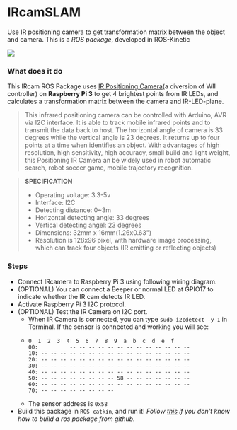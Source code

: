 # IRcamSLAM
Use IR positioning camera to get transformation matrix between the object and camera.
This is a *ROS package*, developed in ROS-Kinetic

[![](http://img.youtube.com/vi/idRZSgrLW1o/0.jpg)](http://www.youtube.com/watch?v=idRZSgrLW1o)<br>

### What does it do
This IRcam ROS Package uses [IR Positioning Camera](https://www.dfrobot.com/product-1088.html)(a diversion of WII controller) on **Raspberry Pi 3** to get 4 brightest points from IR LEDs, and calculates a transformation matrix between the camera and IR-LED-plane.

>This infrared positioning camera can be controlled with Arduino, AVR via I2C interface. It is able to track mobile infrared points and to transmit the data back to host. The horizontal angle of camera is 33 degrees while the vertical angle is 23 degrees. It returns up to four points at a time when identifies an object. With advantages of high resolution, high sensitivity, high accuracy, small build and light weight, this Positioning IR Camera an be widely used in robot automatic search, robot soccer game, mobile trajectory recognition.

> **SPECIFICATION**
>* Operating voltage: 3.3-5v
>* Interface: I2C
>* Detecting distance: 0~3m
>* Horizontal detecting angle: 33 degrees
>* Vertical detecting angel: 23 degrees
>* Dimensions: 32mm x 16mm(1.26x0.63")
>* Resolution is 128x96 pixel, with hardware image processing, which can track four objects (IR emitting or reflecting objects)

### Steps
* Connect IRcamera to Raspberry Pi 3 using following wiring diagram.<br>
* (OPTIONAL) You can connect a Beeper or normal LED at GPIO17 to indicate whether the IR cam detects IR LED.<br>
* Activate Raspberry Pi 3 I2C protocol.
* (OPTIONAL) Test the IR Camera on I2C port. 
  * When IR Camera is connected, you can type `sudo i2cdetect -y 1` in Terminal. If the sensor is connected and working you will see:
  * ```
    0  1  2  3  4  5  6  7  8  9  a  b  c  d  e  f
    00:          -- -- -- -- -- -- -- -- -- -- -- -- -- 
    10: -- -- -- -- -- -- -- -- -- -- -- -- -- -- -- -- 
    20: -- -- -- -- -- -- -- -- -- -- -- -- -- -- -- -- 
    30: -- -- -- -- -- -- -- -- -- -- -- -- -- -- -- -- 
    40: -- -- -- -- -- -- -- -- -- -- -- -- -- -- -- -- 
    50: -- -- -- -- -- -- -- -- 58 -- -- -- -- -- -- -- 
    60: -- -- -- -- -- -- -- -- -- -- -- -- -- -- -- -- 
    70: -- -- -- -- -- -- -- -- 
    ```
  * The sensor address is ```0x58```
* Build this package in `ROS catkin`, and run it! *Follow [this](https://github.com/ros-industrial/industrial_training/wiki/Installing-Existing-Packages#52-download-and-build-a-package-from-source) if you don't know how to build a ros package from github.*
